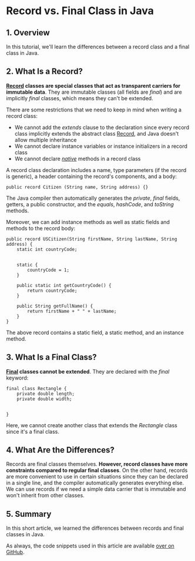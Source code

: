 # Record vs. Final Class in Java
  

1\. Overview[](#overview)
-------------------------

In this tutorial, we'll learn the differences between a record class and a final class in Java.

2\. What Is a Record?[](#what-is-a-record)
------------------------------------------

**[Record](https://www.baeldung.com/java-record-keyword) classes are special classes that act as transparent carriers for immutable data**. They are immutable classes (all fields are _final_) and are implicitly _final_ classes, which means they can't be extended.

There are some restrictions that we need to keep in mind when writing a record class:

*   We cannot add the _extends_ clause to the declaration since every record class implicitly extends the abstract class [Record](https://docs.oracle.com/en/java/javase/17/docs/api/java.base/java/lang/Record.html), and Java doesn't allow multiple inheritance
*   We cannot declare instance variables or instance initializers in a record class
*   We cannot declare [_native_](https://www.baeldung.com/java-native) methods in a record class

A record class declaration includes a name, type parameters (if the record is generic), a header containing the record's components, and a body:

```null
public record Citizen (String name, String address) {}
```

The Java compiler then automatically generates the _private_, _final_ fields, getters, a public constructor, and the _equals_, _hashCode_, and _toString_ methods.



Moreover, we can add instance methods as well as static fields and methods to the record body:

```null
public record USCitizen(String firstName, String lastName, String address) {
    static int countryCode;

    
    static {
        countryCode = 1;
    }

    public static int getCountryCode() {
        return countryCode;
    }

    public String getFullName() {
        return firstName + " " + lastName;
    }
}
```

The above record contains a static field, a static method, and an instance method.

3\. What Is a Final Class?[](#what-is-a-final-class)
----------------------------------------------------

**[Final](https://www.baeldung.com/java-final) classes cannot be extended**. They are declared with the _final_ keyword:

```null
final class Rectangle {
    private double length;
    private double width;

    
}
```

Here, we cannot create another class that extends the _Rectangle_ class since it's a final class.

4\. What Are the Differences?[](#what-are-the-differences)
----------------------------------------------------------

Records are final classes themselves. **However, record classes have more constraints compared to regular final classes**. On the other hand, records are more convenient to use in certain situations since they can be declared in a single line, and the compiler automatically generates everything else. We can use records if we need a simple data carrier that is immutable and won't inherit from other classes.



5\. Summary[](#summary)
-----------------------

In this short article, we learned the differences between records and final classes in Java.

As always, the code snippets used in this article are available [over on GitHub](https://github.com/eugenp/tutorials/tree/master/core-java-modules/core-java-14).